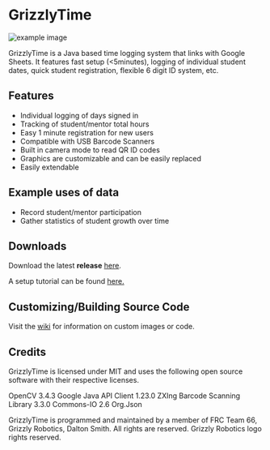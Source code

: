 # GrizzlyTime
![example image](https://i.ibb.co/TK4Q1WT/90.png)

GrizzlyTime is a Java based time logging system that links with Google Sheets. It features fast setup (<5minutes), logging of individual student dates, quick student registration, flexible 6 digit ID system, etc.

## Features
- Individual logging of days signed in
- Tracking of student/mentor total hours
- Easy 1 minute registration for new users
- Compatible with USB Barcode Scanners
- Built in camera mode to read QR ID codes
- Graphics are customizable and can be easily replaced
- Easily extendable

## Example uses of data
- Record student/mentor participation
- Gather statistics of student growth over time

## Downloads
Download the latest **release** [here](http://https://github.com/Daltz333/GrizzlyTime-JavaFX/releases/latest "here").

A setup tutorial can be found [here.](https://www.youtube.com/watch?v=Cnrck_dascw "here.")

## Customizing/Building Source Code
Visit the [wiki](https://github.com/Daltz333/GrizzlyTime-JavaFX/wiki "wiki") for information on custom images or code.

## Credits
GrizzlyTime is licensed under MIT and uses the following open source software with their respective licenses.
> 
OpenCV 3.4.3
Google Java API Client 1.23.0
ZXIng Barcode Scanning Library 3.3.0
Commons-IO 2.6
Org.Json

GrizzlyTime is programmed and maintained by a member of FRC Team 66, Grizzly Robotics, Dalton Smith. All rights are reserved. Grizzly Robotics logo rights reserved.
